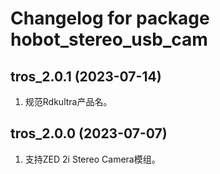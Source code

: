 # Changelog for package hobot_stereo_usb_cam

tros_2.0.1 (2023-07-14)
------------------
1. 规范Rdkultra产品名。

tros_2.0.0 (2023-07-07)
------------------
1. 支持ZED 2i Stereo Camera模组。
